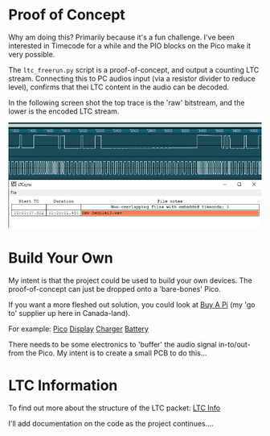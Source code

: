 
# Proof of Concept

Why am doing this? Primarily because it's a fun challenge. I've been interested in Timecode for a while
and the PIO blocks on the Pico make it very possible.

The `ltc_freerun.py` script is a proof-of-concept, and output a counting LTC stream. Connecting this to
PC audios input (via a resistor divider to reduce level), confirms that thei LTC content in the audio 
can be decoded.

In the following screen shot the top trace is the 'raw' bitstream, and the lower is the encoded LTC stream.

![First Decode](first_decode.PNG)

# Build Your Own

My intent is that the project could be used to build your own devices. The proof-of-concept can just be
dropped onto a 'bare-bones' Pico.

If you want a more fleshed out solution, you could look at [Buy A Pi](https://www.pishop.ca) (my 'go to'
supplier up here in Canada-land).

For example:
[Pico](https://www.pishop.ca/product/raspberry-pi-pico-h/)
[Display](https://www.pishop.ca/product/1-3inch-oled-display-module-for-raspberry-pi-pico-64-128-spi-i2c/)
[Charger](https://www.pishop.ca/product/lipo-shim-for-pico/)
[Battery](https://www.pishop.ca/product/lithium-ion-polymer-battery-3-7v-900mah/)

There needs to be some electronics to 'buffer' the audio signal in-to/out-from the Pico. My intent is to
create a small PCB to do this... 

# LTC Information

To find out more about the structure of the LTC packet:
[LTC Info](https://en.wikipedia.org/wiki/Linear_timecode)

I'll add documentation on the code as the project continues....
